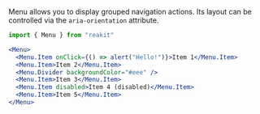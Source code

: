 Menu allows you to display grouped navigation actions. Its layout can be controlled via the `aria-orientation` attribute.

```jsx
import { Menu } from "reakit"

<Menu>
  <Menu.Item onClick={() => alert("Hello!")}>Item 1</Menu.Item>
  <Menu.Item>Item 2</Menu.Item>
  <Menu.Divider backgroundColor="#eee" />
  <Menu.Item>Item 3</Menu.Item>
  <Menu.Item disabled>Item 4 (disabled)</Menu.Item>
  <Menu.Item>Item 5</Menu.Item>
</Menu>
```
